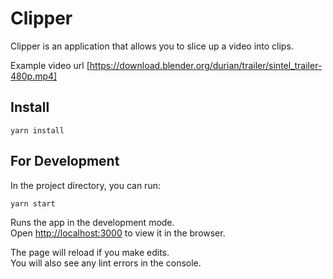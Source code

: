 # Clipper

Clipper is an application that allows you to slice ​up a video into clips.

Example video url
[https://download.blender.org/durian/trailer/sintel_trailer-480p.mp4]

## Install

```
yarn install
```

## For Development

In the project directory, you can run:

```
yarn start
```

Runs the app in the development mode.<br>
Open [http://localhost:3000](http://localhost:3000) to view it in the browser.

The page will reload if you make edits.<br>
You will also see any lint errors in the console.

